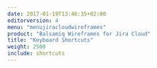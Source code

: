 ```yaml
---
date: 2017-01-19T13:46:35+02:00
editorversion: 4
menu: "menujiracloudwireframes"
product: "Balsamiq Wireframes for Jira Cloud"
title: "Keyboard Shortcuts"
weight: 2500
include: shortcuts
---
```

